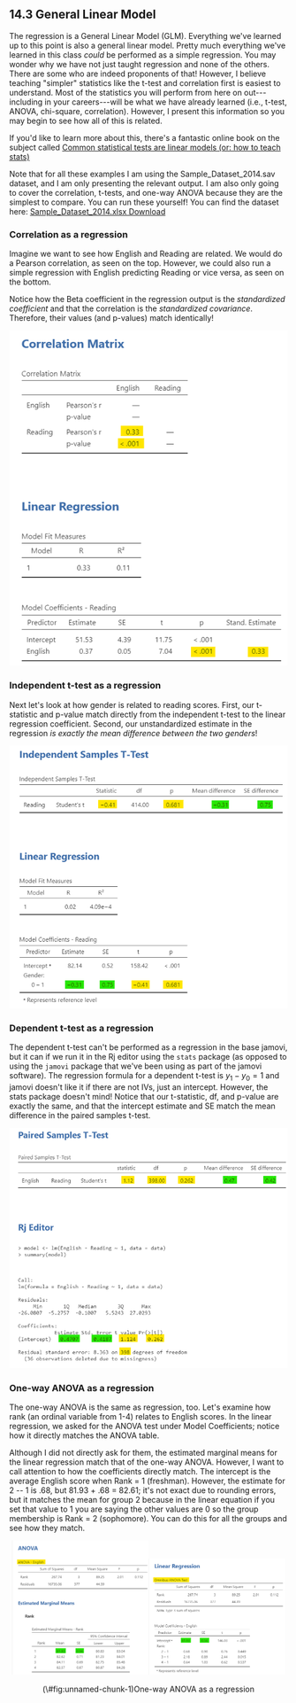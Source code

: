 ## 14.3 General Linear Model



The regression is a General Linear Model (GLM). Everything we've learned up to this point is also a general linear model. Pretty much everything we've learned in this class *could* be performed as a simple regression. You may wonder why we have not just taught regression and none of the others. There are some who are indeed proponents of that! However, I believe teaching "simpler" statistics like the t-test and correlation first is easiest to understand. Most of the statistics you will perform from here on out---including in your careers---will be what we have already learned (i.e., t-test, ANOVA, chi-square, correlation). However, I present this information so you may begin to see how all of this is related.

If you'd like to learn more about this, there's a fantastic online book on the subject called [Common statistical tests are linear models (or: how to teach stats)](https://lindeloev.github.io/tests-as-linear/)

Note that for all these examples I am using the Sample_Dataset_2014.sav dataset, and I am only presenting the relevant output. I am also only going to cover the correlation, t-tests, and one-way ANOVA because they are the simplest to compare. You can run these yourself! You can find the dataset here: [Sample_Dataset_2014.xlsx Download](https://github.com/danawanzer/stats-with-jamovi/blob/master/data/Sample_Dataset_2014.xlsx)

### Correlation as a regression

Imagine we want to see how English and Reading are related. We would do a Pearson correlation, as seen on the top. However, we could also run a simple regression with English predicting Reading or vice versa, as seen on the bottom.

Notice how the Beta coefficient in the regression output is the *standardized coefficient* and that the correlation is the *standardized covariance*. Therefore, their values (and p-values) match identically!

![](images/14-regression-wrap-up/correlation.png)

### Independent t-test as a regression

Next let's look at how gender is related to reading scores. First, our t-statistic and p-value match directly from the independent t-test to the linear regression coefficient. Second, our unstandardized estimate in the regression *is exactly the mean difference between the two genders*!

![](images/14-regression-wrap-up/t-test.png)

### Dependent t-test as a regression

The dependent t-test can't be performed as a regression in the base jamovi, but it can if we run it in the Rj editor using the `stats` package (as opposed to using the `jamovi` package that we've been using as part of the jamovi software). The regression formula for a dependent t-test is $y_1 -y_0 = 1$ and jamovi doesn't like it if there are not IVs, just an intercept. However, the stats package doesn't mind! Notice that our t-statistic, df, and p-value are exactly the same, and that the intercept estimate and SE match the mean difference in the paired samples t-test.

![](images/14-regression-wrap-up/dependent_t-test.png)

### One-way ANOVA as a regression

The one-way ANOVA is the same as regression, too. Let's examine how rank (an ordinal variable from 1-4) relates to English scores. In the linear regression, we asked for the ANOVA test under Model Coefficients; notice how it directly matches the ANOVA table.

Although I did not directly ask for them, the estimated marginal means for the linear regression match that of the one-way ANOVA. However, I want to call attention to how the coefficients directly match. The intercept is the average English score when Rank = 1 (freshman). However, the estimate for 2 -- 1 is .68, but 81.93 + .68 = 82.61; it's not exact due to rounding errors, but it matches the mean for group 2 because in the linear equation if you set that value to 1 you are saying the other values are 0 so the group membership is Rank = 2 (sophomore). You can do this for all the groups and see how they match.

<div class="figure" style="text-align: center">
<img src="images/14-regression-wrap-up/anova1.png" alt="One-way ANOVA as a regression" width="49%" /><img src="images/14-regression-wrap-up/anova2.png" alt="One-way ANOVA as a regression" width="49%" />
<p class="caption">(\#fig:unnamed-chunk-1)One-way ANOVA as a regression</p>
</div>
